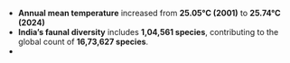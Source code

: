  - **Annual mean temperature** increased from **25.05°C (2001)** to **25.74°C (2024)**
 - **India’s faunal diversity** includes **1,04,561 species**, contributing to the global count of **16,73,627 species**.
 - 
